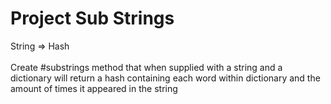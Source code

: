 # Project Sub Strings
String => Hash\
\
Create #substrings method that when supplied with a string and a dictionary will return a hash containing each word within dictionary and the amount of times it appeared in the string
